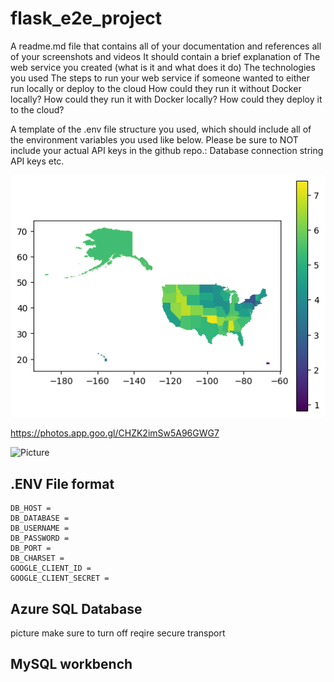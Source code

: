 # flask_e2e_project

A readme.md file that contains all of your documentation and references all of your screenshots and videos
It should contain a brief explanation of
The web service you created (what is it and what does it do)
The technologies you used
The steps to run your web service if someone wanted to either run locally or deploy to the cloud
How could they run it without Docker locally?
How could they run it with Docker locally?
How could they deploy it to the cloud?

A template of the .env file structure you used, which should include all of the environment variables you used like below. Please be sure to NOT include your actual API keys in the github repo.:
Database connection string
API keys
etc.

![Picture](/app/static/map.png "Text to show on mouseover")


 https://photos.app.goo.gl/CHZK2imSw5A96GWG7


![Picture](https://photos.app.goo.gl/CHZK2imSw5A96GWG7 "Text to show on mouseover")

## .ENV File format

    DB_HOST = 
    DB_DATABASE = 
    DB_USERNAME = 
    DB_PASSWORD = 
    DB_PORT = 
    DB_CHARSET = 
    GOOGLE_CLIENT_ID = 
    GOOGLE_CLIENT_SECRET = 

## Azure SQL Database
picture
make sure to turn off reqire secure transport

## MySQL workbench
